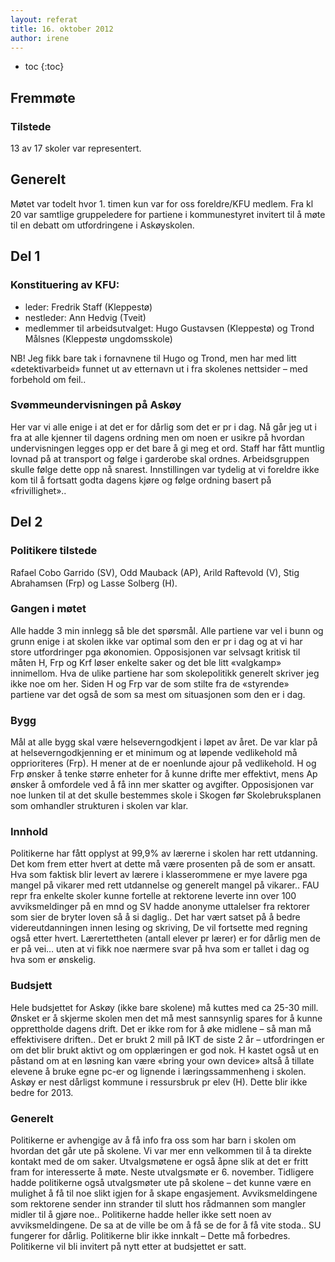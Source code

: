```yaml
---
layout: referat
title: 16. oktober 2012
author: irene
---
```



* toc
{:toc}

Fremmøte
--------

### Tilstede

13 av 17 skoler var representert.

Generelt
--------

Møtet var todelt hvor 1. timen kun var for oss foreldre/KFU medlem. Fra
kl 20 var samtlige gruppeledere for partiene i kommunestyret invitert
til å møte til en debatt om utfordringene i Askøyskolen.

Del 1
-----

### Konstituering av KFU:

-   leder: Fredrik Staff (Kleppestø)
-   nestleder: Ann Hedvig (Tveit)
-   medlemmer til arbeidsutvalget: Hugo Gustavsen (Kleppestø) og Trond
    Målsnes (Kleppestø ungdomsskole)

NB! Jeg fikk bare tak i fornavnene til Hugo og Trond, men har med litt
«detektivarbeid» funnet ut av etternavn ut i fra skolenes nettsider –
med forbehold om feil..

### Svømmeundervisningen på Askøy

Her var vi alle enige i at det er for dårlig som det er pr i dag. Nå går
jeg ut i fra at alle kjenner til dagens ordning men om noen er usikre på
hvordan undervisningen legges opp er det bare å gi meg et ord. Staff har
fått muntlig lovnad på at transport og følge i garderobe skal ordnes.
Arbeidsgruppen skulle følge dette opp nå snarest. Innstillingen var
tydelig at vi foreldre ikke kom til å fortsatt godta dagens kjøre og
følge ordning basert på «frivillighet»..

Del 2
-----

### Politikere tilstede

Rafael Cobo Garrido (SV), Odd Mauback (AP), Arild Raftevold (V), Stig
Abrahamsen (Frp) og Lasse Solberg (H).

### Gangen i møtet

Alle hadde 3 min innlegg så ble det spørsmål. Alle partiene var vel i
bunn og grunn enige i at skolen ikke var optimal som den er pr i dag og
at vi har store utfordringer pga økonomien. Opposisjonen var selvsagt
kritisk til måten H, Frp og Krf løser enkelte saker og det ble litt
«valgkamp» innimellom. Hva de ulike partiene har som skolepolitikk
generelt skriver jeg ikke noe om her. Siden H og Frp var de som stilte
fra de «styrende» partiene var det også de som sa mest om situasjonen
som den er i dag.

### Bygg

Mål at alle bygg skal være helseverngodkjent i løpet av året. De var
klar på at helseverngodkjenning er et minimum og at løpende vedlikehold
må opprioriteres (Frp). H mener at de er noenlunde ajour på vedlikehold.
H og Frp ønsker å tenke større enheter for å kunne drifte mer effektivt,
mens Ap ønsker å omfordele ved å få inn mer skatter og avgifter.
Opposisjonen var noe lunken til at det skulle bestemmes skole i Skogen
før Skolebruksplanen som omhandler strukturen i skolen var klar.

### Innhold

Politikerne har fått opplyst at 99,9% av lærerne i skolen har rett
utdanning. Det kom frem etter hvert at dette må være prosenten på de som
er ansatt. Hva som faktisk blir levert av lærere i klasserommene er mye
lavere pga mangel på vikarer med rett utdannelse og generelt mangel på
vikarer.. FAU repr fra enkelte skoler kunne fortelle at rektorene
leverte inn over 100 avviksmeldinger på en mnd og SV hadde anonyme
uttalelser fra rektorer som sier de bryter loven så å si daglig.. Det
har vært satset på å bedre videreutdanningen innen lesing og skriving,
De vil fortsette med regning også etter hvert. Lærertettheten (antall
elever pr lærer) er for dårlig men de er på vei… uten at vi fikk noe
nærmere svar på hva som er tallet i dag og hva som er ønskelig.

### Budsjett

Hele budsjettet for Askøy (ikke bare skolene) må kuttes med ca 25-30
mill. Ønsket er å skjerme skolen men det må mest sannsynlig spares for å
kunne opprettholde dagens drift. Det er ikke rom for å øke midlene – så
man må effektivisere driften.. Det er brukt 2 mill på IKT de siste 2 år
– utfordringen er om det blir brukt aktivt og om opplæringen er god nok.
H kastet også ut en påstand om at en løsning kan være «bring your own
device» altså å tillate elevene å bruke egne pc-er og lignende i
læringssammenheng i skolen. Askøy er nest dårligst kommune i ressursbruk
pr elev (H). Dette blir ikke bedre for 2013.

### Generelt

Politikerne er avhengige av å få info fra oss som har barn i skolen om
hvordan det går ute på skolene. Vi var mer enn velkommen til å ta
direkte kontakt med de om saker. Utvalgsmøtene er også åpne slik at det
er fritt fram for interesserte å møte. Neste utvalgsmøte er 6. november.
Tidligere hadde politikerne også utvalgsmøter ute på skolene – det kunne
være en mulighet å få til noe slikt igjen for å skape engasjement.
Avviksmeldingene som rektorene sender inn strander til slutt hos
rådmannen som mangler midler til å gjøre noe.. Politikerne hadde heller
ikke sett noen av avviksmeldingene. De sa at de ville be om å få se de
for å få vite stoda.. SU fungerer for dårlig. Politikerne blir ikke
innkalt – Dette må forbedres. Politikerne vil bli invitert på nytt etter
at budsjettet er satt.
